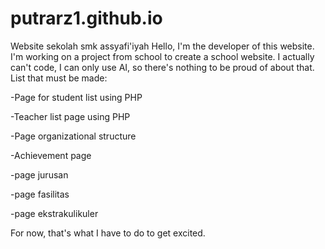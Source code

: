 # putrarz1.github.io
Website sekolah smk assyafi'iyah
Hello, I'm the developer of this website. I'm working on a project from school to create a school website. I actually can't code, I can only use AI, so there's nothing to be proud of about that.
List that must be made:

-Page for student list using PHP

-Teacher list page using PHP

-Page organizational structure

-Achievement page

-page jurusan

-page fasilitas

-page ekstrakulikuler


For now, that's what I have to do to get excited.
